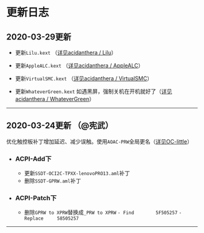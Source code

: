 # 更新日志


## 2020-03-29更新

  - 更新`Lilu.kext` （[详见acidanthera
/
Lilu](https://github.com/acidanthera/Lilu/commit/8b1bb9b7edf7de00ca410115fca72ab1a8234839)）

  - 更新`AppleALC.kext` （[详见acidanthera
/
AppleALC](https://github.com/acidanthera/AppleALC/commit/9c37f049c0deb88263b9bc4b2f2da02ab64b4fb3)）

  - 更新`VirtualSMC.kext` （[详见acidanthera
/
VirtualSMC](https://github.com/acidanthera/VirtualSMC/commit/bd58d878b1ecf58907e93eae0ce820485e8c501e)）

  - 更新`WhateverGreen.kext`  如遇黑屏，强制关机在开机就好了（[详见acidanthera
/
WhateverGreen](https://github.com/acidanthera/WhateverGreen/commit/e6216a56dd26e69eec2e285c5fb3a237b20fa8f2)）



-------------------------------------------------------------------------------------------------------------------



## 2020-03-24更新 （@宪武）
优化触控板补丁增加延迟、减少误触。使用`AOAC-PRW`全局更名（[详见OC-little](https://github.com/daliansky/OC-little/tree/master/01-关于AOAC/01-5-AOAC-PRW全局更名)）

- ### ACPI-Add下
  - 更新`SSDT-OCI2C-TPXX-lenovoPRO13.aml`补丁
  - 删除`SSDT-GPRW.aml`补丁

- ### ACPI-Patch下
  - 删除`GPRW to XPRW`替换成`_PRW to XPRW`
                         `- Find        5F505257` 
                         `- Replace     58505257`
                                   
                                   
                                   
                                   
                                  
-------------------------------------------------------------------------------------------------------------------
